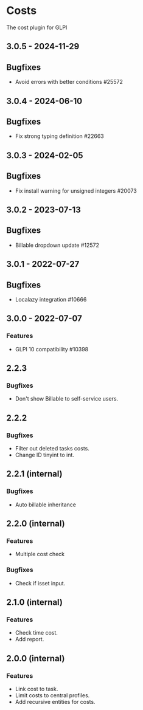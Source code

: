 # Costs
The cost plugin for GLPI

## 3.0.5 - 2024-11-29
## Bugfixes
- Avoid errors with better conditions #25572

## 3.0.4 - 2024-06-10
## Bugfixes
- Fix strong typing definition #22663

## 3.0.3 - 2024-02-05
## Bugfixes
- Fix install warning for unsigned integers #20073

## 3.0.2 - 2023-07-13
## Bugfixes
- Billable dropdown update #12572

## 3.0.1 - 2022-07-27
## Bugfixes
- Localazy integration #10666

## 3.0.0 - 2022-07-07
### Features
- GLPI 10 compatibility #10398

## 2.2.3
### Bugfixes
- Don't show Billable to self-service users.

## 2.2.2
### Bugfixes
- Filter out deleted tasks costs.
- Change ID tinyint to int.

## 2.2.1 (internal)
### Bugfixes
- Auto billable inheritance

## 2.2.0 (internal)
### Features
- Multiple cost check
### Bugfixes
- Check if isset input.

## 2.1.0 (internal)
### Features
- Check time cost.
- Add report.

## 2.0.0 (internal)
### Features
- Link cost to task.
- Limit costs to central profiles.
- Add recursive entities for costs.
